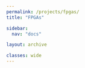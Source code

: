 ```yaml
---
permalink: /projects/fpgas/
title: "FPGAs"

sidebar:
  nav: "docs"

layout: archive

classes: wide
---
```

